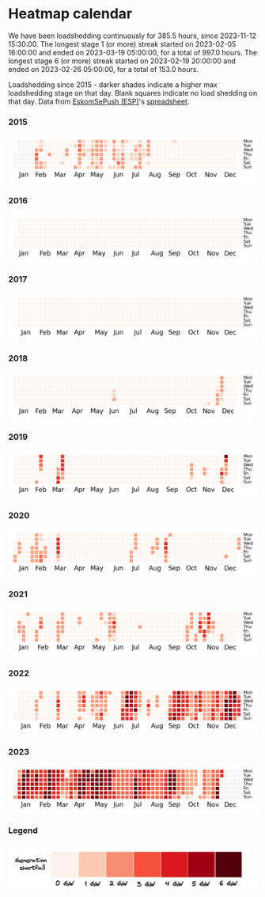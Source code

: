 # Heatmap calendar

We have been loadshedding continuously for 385.5 hours, since 2023-11-12 15:30:00. The longest stage 1 (or more) streak started on 2023-02-05 16:00:00 and ended on 2023-03-19 05:00:00, for a total of 997.0 hours. The longest stage 6 (or more) streak started on 2023-02-19 20:00:00 and ended on 2023-02-26 05:00:00, for a total of 153.0 hours.

Loadshedding since 2015 - darker shades indicate a higher max loadshedding stage on that day. Blank squares indicate no load shedding on that day. Data from [EskomSePush (ESP)](https://sepush.co.za)'s [spreadsheet](https://docs.google.com/spreadsheets/d/1ZpX_twP8sFBOAU6t--Vvh1pWMYSvs60UXINuD5n-K08/edit#gid=863218371).

### 2015
![](./img/2015.png)
### 2016
![](./img/2016.png)
### 2017
![](./img/2017.png)
### 2018
![](./img/2018.png)
### 2019
![](./img/2019.png)
### 2020
![](./img/2020.png)
### 2021
![](./img/2021.png)
### 2022
![](./img/2022.png)
### 2023
![](./img/2023.png)


### Legend

![](./img/legend.png)
